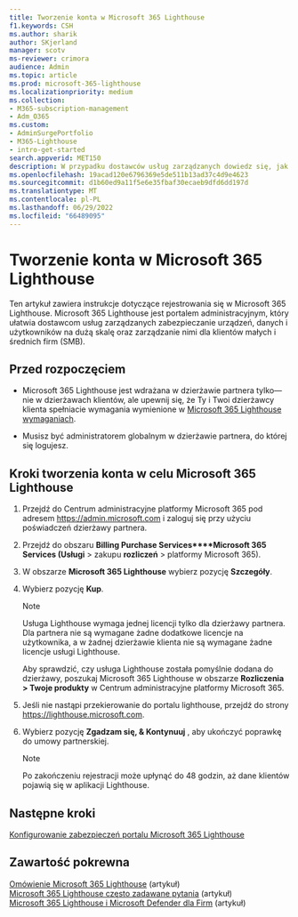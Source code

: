 ```yaml
---
title: Tworzenie konta w Microsoft 365 Lighthouse
f1.keywords: CSH
ms.author: sharik
author: SKjerland
manager: scotv
ms-reviewer: crimora
audience: Admin
ms.topic: article
ms.prod: microsoft-365-lighthouse
ms.localizationpriority: medium
ms.collection:
- M365-subscription-management
- Adm_O365
ms.custom:
- AdminSurgePortfolio
- M365-Lighthouse
- intro-get-started
search.appverid: MET150
description: W przypadku dostawców usług zarządzanych dowiedz się, jak zarejestrować się w Microsoft 365 Lighthouse.
ms.openlocfilehash: 19acad120e6796369e5de511b13ad37c4d9e4623
ms.sourcegitcommit: d1b60ed9a11f5e6e35fbaf30ecaeb9dfd6dd197d
ms.translationtype: MT
ms.contentlocale: pl-PL
ms.lasthandoff: 06/29/2022
ms.locfileid: "66489095"
---
```

# <a name="sign-up-for-microsoft-365-lighthouse"></a>Tworzenie konta w Microsoft 365 Lighthouse

Ten artykuł zawiera instrukcje dotyczące rejestrowania się w Microsoft 365 Lighthouse. Microsoft 365 Lighthouse jest portalem administracyjnym, który ułatwia dostawcom usług zarządzanych zabezpieczanie urządzeń, danych i użytkowników na dużą skalę oraz zarządzanie nimi dla klientów małych i średnich firm (SMB). 

## <a name="before-you-begin"></a>Przed rozpoczęciem

- Microsoft 365 Lighthouse jest wdrażana w dzierżawie partnera tylko&mdash;nie w dzierżawach klientów, ale upewnij się, że Ty i Twoi dzierżawcy klienta spełniacie wymagania wymienione w [Microsoft 365 Lighthouse wymaganiach](m365-lighthouse-requirements.md).

- Musisz być administratorem globalnym w dzierżawie partnera, do której się logujesz.

## <a name="steps-to-sign-up-for-microsoft-365-lighthouse"></a>Kroki tworzenia konta w celu Microsoft 365 Lighthouse

1. Przejdź do Centrum administracyjne platformy Microsoft 365 pod adresem <a href="https://go.microsoft.com/fwlink/p/?linkid=2024339" target="_blank">https://admin.microsoft.com</a> i zaloguj się przy użyciu poświadczeń dzierżawy partnera. 

2. Przejdź do obszaru **Billing Purchase Services****Microsoft 365 Services (Usługi** >  zakupu **rozliczeń** >  platformy Microsoft 365).
   
3. W obszarze **Microsoft 365 Lighthouse** wybierz pozycję **Szczegóły**. 

4. Wybierz pozycję **Kup**.

    > [!NOTE]
    > Usługa Lighthouse wymaga jednej licencji tylko dla dzierżawy partnera. Dla partnera nie są wymagane żadne dodatkowe licencje na użytkownika, a w żadnej dzierżawie klienta nie są wymagane żadne licencje usługi Lighthouse. 

    Aby sprawdzić, czy usługa Lighthouse została pomyślnie dodana do dzierżawy, poszukaj Microsoft 365 Lighthouse w obszarze **Rozliczenia > Twoje produkty** w Centrum administracyjne platformy Microsoft 365.

1. Jeśli nie nastąpi przekierowanie do portalu lighthouse, przejdź do strony <a href="https://go.microsoft.com/fwlink/p/?linkid=2168110" target="_blank">https://lighthouse.microsoft.com</a>.

1. Wybierz pozycję **Zgadzam się, & Kontynuuj** , aby ukończyć poprawkę do umowy partnerskiej.

    > [!NOTE]
    > Po zakończeniu rejestracji może upłynąć do 48 godzin, aż dane klientów pojawią się w aplikacji Lighthouse.

## <a name="next-steps"></a>Następne kroki

[Konfigurowanie zabezpieczeń portalu Microsoft 365 Lighthouse](m365-lighthouse-configure-portal-security.md) 

## <a name="related-content"></a>Zawartość pokrewna

[Omówienie Microsoft 365 Lighthouse](m365-lighthouse-overview.md) (artykuł)   
[Microsoft 365 Lighthouse często zadawane pytania](m365-lighthouse-faq.yml) (artykuł)   
[Microsoft 365 Lighthouse i Microsoft Defender dla Firm](../security/defender-business/mdb-lighthouse-integration.md) (artykuł)
